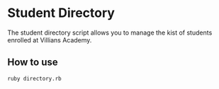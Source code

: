 # Student Directory #

The student directory script allows you to manage the kist of students enrolled at Villians Academy.

## How to use ##

```shell
ruby directory.rb
```
